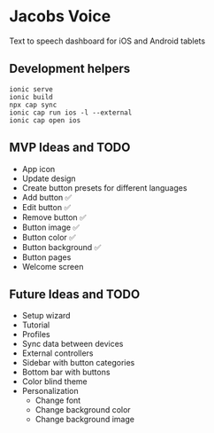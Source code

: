 # Jacobs Voice

Text to speech dashboard for iOS and Android tablets

## Development helpers

    ionic serve
    ionic build
    npx cap sync
    ionic cap run ios -l --external
    ionic cap open ios

## MVP Ideas and TODO

- App icon
- Update design
- Create button presets for different languages
- Add button ✅
- Edit button ✅
- Remove button ✅
- Button image ✅
- Button color ✅
- Button background ✅
- Button pages
- Welcome screen

## Future Ideas and TODO

- Setup wizard
- Tutorial
- Profiles
- Sync data between devices
- External controllers
- Sidebar with button categories
- Bottom bar with buttons
- Color blind theme
- Personalization
  - Change font
  - Change background color
  - Change background image
